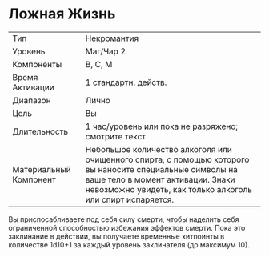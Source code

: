 
# Ложная Жизнь

| | |
|---|---|
|Тип|Некромантия|
|Уровень| Маг/Чар 2|
|Компоненты| В, С, М|
|Время Активации| 1 стандартн. действ.|
|Диапазон| Лично|
|Цель| Вы|
|Длительность| 1 час/уровень или пока не разряжено; смотрите текст|
|Материальный Компонент| Небольшое количество алкоголя или очищенного спирта, с помощью которого вы наносите специальные символы на ваше тело в момент активации. Знаки невозможно увидеть, как только алкоголь или спирт испаряется.|

Вы приспосабливаете под себя силу
смерти, чтобы наделить себя ограниченной способностью избежания эффектов смерти. Пока это заклинание в
действии, вы получаете временные хитпоинты в количестве 1d10+1 за каждый
уровень заклинателя (до максимум 10).
